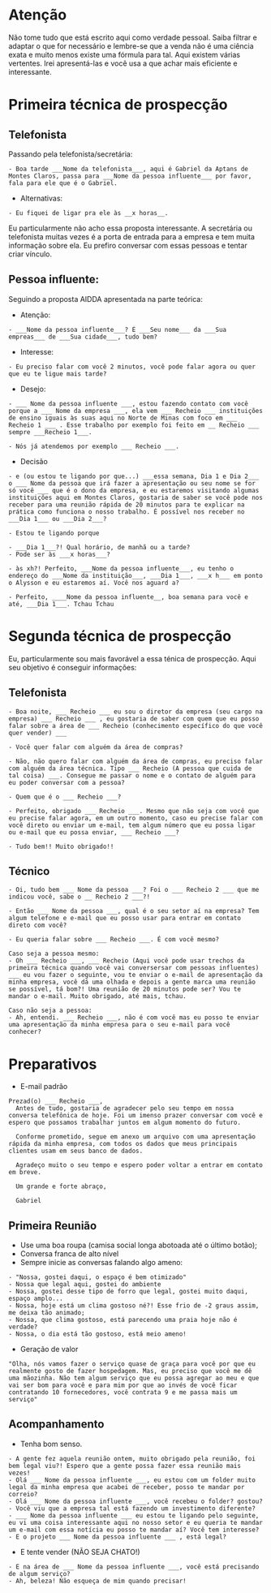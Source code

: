 # Atenção
Não tome tudo que está escrito aqui como verdade pessoal. Saiba filtrar e adaptar o que for necessário e lembre-se que a venda não é uma ciência exata e muito menos existe uma fórmula para tal. Aqui existem várias vertentes. Irei apresentá-las e você usa a que achar mais eficiente e interessante.

# **Primeira técnica de prospecção**
## **Telefonista**
Passando pela telefonista/secretária:
```
- Boa tarde ___Nome da telefonista___, aqui é Gabriel da Aptans de Montes Claros, passa para ___Nome da pessoa influente___ por favor, fala para ele que é o Gabriel.
```
- Alternativas:
```
- Eu fiquei de ligar pra ele às __x horas__.
```

Eu particularmente não acho essa proposta interessante. A secretária ou telefonista muitas vezes é a porta de entrada para a empresa e tem muita informação sobre ela. Eu prefiro conversar com essas pessoas e tentar criar vínculo. 

## **Pessoa influente:**
Seguindo a proposta AIDDA apresentada na parte teórica:

- Atenção:
```
- ___Nome da pessoa influente___? É ___Seu nome___ da ___Sua empreas___ de ___Sua cidade___, tudo bem?
```

- Interesse:
```
- Eu preciso falar com você 2 minutos, você pode falar agora ou quer que eu te ligue mais tarde?
```

- Desejo:
```
- ___ Nome da pessoa influente ___, estou fazendo contato com você porque a ___ Nome da empresa ___, ela vem ___ Recheio ___ instituições de ensino iguais às suas aqui no Norte de Minas com foco em ___ Recheio 1 ___ . Esse trabalho por exemplo foi feito em __ Recheio ___ sempre ___Recheio 1___. 

- Nós já atendemos por exemplo ___ Recheio ___.
```

- Decisão
```
- e (ou estou te ligando por que...) ___essa semana, Dia 1 e Dia 2___ o ___ Nome da pessoa que irá fazer a apresentação ou seu nome se for só você ___ que é o dono da empresa, e eu estaremos visitando algumas instituições aqui em Montes Claros, gostaria de saber se você pode nos receber para uma reunião rápida de 20 minutos para te explicar na prática como funciona o nosso trabalho. É possível nos receber no ___Dia 1___ ou ___Dia 2___?

- Estou te ligando porque 

- ___Dia 1___?! Qual horário, de manhã ou a tarde?
- Pode ser às ___x horas___?

- às xh?! Perfeito, ___Nome da pessoa influente___, eu tenho o endereço do ___Nome da instituição___, ___Dia 1___, ___x h___ em ponto o Alysson e eu estaremos aí. Você nos aguard a?
```
```
- Perfeito, ____Nome da pessoa influente__, boa semana para você e até, ___Dia 1___. Tchau Tchau
```




# **Segunda técnica de prospecção**


Eu, particularmente sou mais favorável a essa ténica de prospecção. Aqui seu objetivo é conseguir informações:

## **Telefonista**
```
- Boa noite, ___ Recheio ___ eu sou o diretor da empresa (seu cargo na empresa) ___ Recheio ___ , eu gostaria de saber com quem que eu posso falar sobre a área de ___ Recheio (conhecimento específico do que você quer vender) ___ 

- Você quer falar com alguém da área de compras?

- Não, não quero falar com alguém da área de compras, eu preciso falar com alguém da área técnica. Tipo ___ Recheio (A pessoa que cuida de tal coisa) ___. Consegue me passar o nome e o contato de alguém para eu poder conversar com a pessoa?

- Quem que é o ___ Recheio ___?

- Perfeito, obrigado ___ Recheio ___. Mesmo que não seja com você que eu precise falar agora, em um outro momento, caso eu precise falar com você direto ou enviar um e-mail, tem algum número que eu possa ligar ou e-mail que eu possa enviar, ___ Recheio ___?

- Tudo bem!! Muito obrigado!!
```

## **Técnico**
```
- Oi, tudo bem ___ Nome da pessoa ___? Foi o ___ Recheio 2 ___ que me indicou você, sabe o __ Recheio 2 ___?!

- Então ___ Nome da pessoa ___, qual é o seu setor aí na empresa? Tem algum telefone e e-mail que eu posso usar para entrar em contato direto com você?

- Eu queria falar sobre ___ Recheio ___. É com você mesmo?
```
```
Caso seja a pessoa mesmo:
- Oh ___ Recheio ___, ___ Recheio (Aqui você pode usar trechos da primeira técnica quando você vai conversersar com pessoas influentes) ___ eu vou fazer o seguinte, vou te enviar o e-mail de apresentação da minha empresa, você dá uma olhada e depois a gente marca uma reunião se possível, tá bom?! Uma reunião de 20 minutos pode ser? Vou te mandar o e-mail. Muito obrigado, até mais, tchau.

Caso não seja a pessoa:
- Ah, entendi. ___ Recheio ___, não é com você mas eu posso te enviar uma apresentação da minha empresa para o seu e-mail para você conhecer?
```

# **Preparativos**
- E-mail padrão
```
Prezad(o) ___ Recheio ___,
  Antes de tudo, gostaria de agradecer pelo seu tempo em nossa conversa telefônica de hoje. Foi um imenso prazer conversar com você e espero que possamos trabalhar juntos em algum momento do futuro.

  Conforme prometido, segue em anexo um arquivo com uma apresentação rápida da minha empresa, com todos os dados que meus principais clientes usam em seus banco de dados.

  Agradeço muito o seu tempo e espero poder voltar a entrar em contato em breve.

  Um grande e forte abraço,

  Gabriel
```

## Primeira Reunião

- Use uma boa roupa (camisa social longa abotoada até o último botão);
- Conversa franca de alto nível
- Sempre inicie as conversas falando algo ameno:
```
- "Nossa, gostei daqui, o espaço é bem otimizado"
- Nossa que legal aqui, gostei do ambiente
- Nossa, gostei desse tipo de forro que legal, gostei muito daqui, espaço amplo...
- Nossa, hoje está um clima gostoso né?! Esse frio de -2 graus assim, me deixa tão animado;
- Nossa, que clima gostoso, está parecendo uma praia hoje não é verdade?
- Nossa, o dia está tão gostoso, está meio ameno!
```
- Geração de valor
```
"Olha, nós vamos fazer o serviço quase de graça para você por que eu realmente gosto de fazer hospedagem. Mas, eu preciso que você me dê uma mãozinha. Não tem algum serviço que eu possa agregar ao meu e que vai ser bom para você e para mim por que ao invés de você ficar contratando 10 fornecedores, você contrata 9 e me passa mais um serviço"
```
## Acompanhamento
- Tenha bom senso.
```
- A gente fez aquela reunião ontem, muito obrigado pela reunião, foi bem legal viu?! Espero que a gente possa fazer essa reunião mais vezes!
- Olá ___ Nome da pessoa influente ___, eu estou com um folder muito legal da minha empresa que acabei de receber, posso te mandar por correio?
- Olá ___ Nome da pessoa influente ___, você recebeu o folder? gostou?
- Você viu que a empresa tal está fazendo um investimento diferente?
- ___ Nome da pessoa influente ___ eu estou te ligando pelo seguinte, eu vi uma coisa interessante aqui no nosso setor e eu queria te mandar um e-mail com essa notícia eu posso te mandar aí? Você tem interesse?
- E o projeto ___ Nome da pessoa influente ___ , está legal?
```

- E tente vender (NÃO SEJA CHATO!)
```
- E na área de ___ Nome da pessoa influente ___, você está precisando de algum serviço?
- Ah, beleza! Não esqueça de mim quando precisar! 
```
